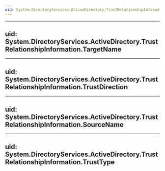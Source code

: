```yaml
---
uid: System.DirectoryServices.ActiveDirectory.TrustRelationshipInformation
---
```


---
uid: System.DirectoryServices.ActiveDirectory.TrustRelationshipInformation.TargetName
---

---
uid: System.DirectoryServices.ActiveDirectory.TrustRelationshipInformation.TrustDirection
---

---
uid: System.DirectoryServices.ActiveDirectory.TrustRelationshipInformation.SourceName
---

---
uid: System.DirectoryServices.ActiveDirectory.TrustRelationshipInformation.TrustType
---
